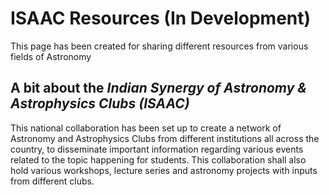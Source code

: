 # ISAAC Resources (In Development)

This page has been created for sharing different resources from various fields of Astronomy

## A bit about the ___Indian Synergy of Astronomy & Astrophysics Clubs (ISAAC)___

This national collaboration has been set up to create a network of Astronomy and Astrophysics Clubs from different institutions all across the country, to disseminate important information regarding various events related to the topic happening for students. This collaboration shall also hold various workshops, lecture series and astronomy projects with inputs from different clubs.
